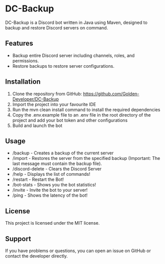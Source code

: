 # DC-Backup

DC-Backup is a Discord bot written in Java using Maven, designed to backup and restore Discord servers on command.

## Features
- Backup entire Discord server including channels, roles, and permissions.
- Restore backups to restore server configurations.

## Installation
1. Clone the repository from GitHub: https://github.com/Golden-Developer/DC-Backup
2. Import the project into your favourite IDE
3. Run the mvn clean install command to install the required dependencies
4. Copy the .env.example file to an .env file in the root directory of the project and add your bot token and other configurations
5. Build and launch the bot

## Usage
- /backup - Creates a backup of the current server
- /import - Restores the server from the specified backup (Important: The last message must contain the backup file).
- /discord-delete - Clears the Discord Server
- /help - Displays the list of commands!
- /restart - Restart the Bot!
- /bot-stats - Shows you the bot statistics!
- /invite - Invite the bot to your server!
- /ping - Shows the latency of the bot!

## License
This project is licensed under the MIT license.

## Support
If you have problems or questions, you can open an issue on GitHub or contact the developer directly.

